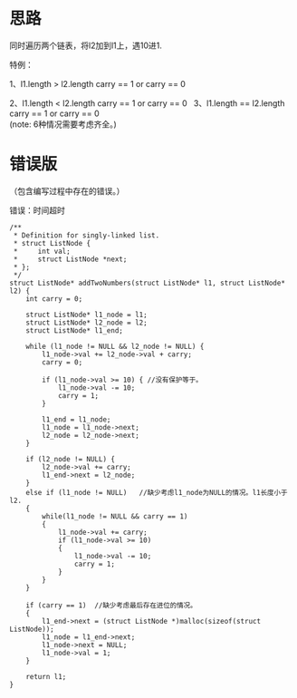 # 思路

同时遍历两个链表，将l2加到l1上，遇10进1.

特例：

1、l1.length > l2.length    carry == 1 or carry == 0 

2、l1.length < l2.length    carry == 1 or carry == 0
  
3、l1.length == l2.length   carry == 1 or carry == 0
    
    (note: 6种情况需要考虑齐全。)
    
# 错误版

（包含编写过程中存在的错误。）

错误：时间超时

    /**
     * Definition for singly-linked list.
     * struct ListNode {
     *     int val;
     *     struct ListNode *next;
     * };
     */
    struct ListNode* addTwoNumbers(struct ListNode* l1, struct ListNode* l2) {
        int carry = 0;

        struct ListNode* l1_node = l1;
        struct ListNode* l2_node = l2;
        struct ListNode* l1_end;

        while (l1_node != NULL && l2_node != NULL) {
            l1_node->val += l2_node->val + carry;
            carry = 0;

            if (l1_node->val >= 10) { //没有保护等于。
                l1_node->val -= 10;
                carry = 1;
            }

            l1_end = l1_node;
            l1_node = l1_node->next;
            l2_node = l2_node->next;
        }

        if (l2_node != NULL) {
            l2_node->val += carry;
            l1_end->next = l2_node;
        }
        else if (l1_node != NULL)   //缺少考虑l1_node为NULL的情况。l1长度小于l2.
        {
            while(l1_node != NULL && carry == 1)
            {
                l1_node->val += carry;
                if (l1_node->val >= 10)
                {
                    l1_node->val -= 10;
                    carry = 1;
                }
            }
        }

        if (carry == 1)  //缺少考虑最后存在进位的情况。
        {
            l1_end->next = (struct ListNode *)malloc(sizeof(struct ListNode));
            l1_node = l1_end->next;
            l1_node->next = NULL;
            l1_node->val = 1;
        }

        return l1;
    }
